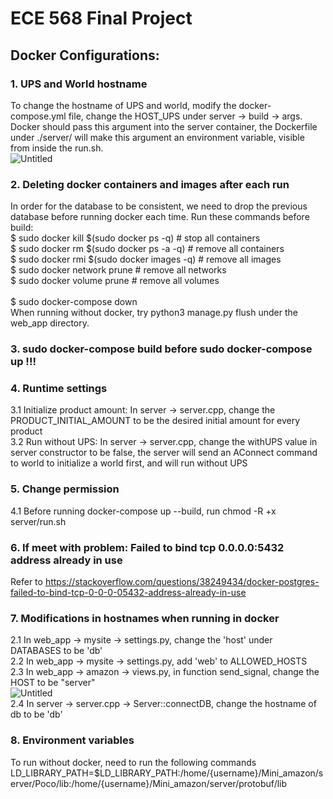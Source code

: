 ECE 568 Final Project
===
   
Docker Configurations: 
---
### 1. UPS and World hostname
To change the hostname of UPS and world, modify the docker-compose.yml file, change the HOST_UPS under server -> build -> args. Docker should pass this argument into the server container, the Dockerfile under ./server/ will make this argument an environment variable, visible from inside the run.sh.<br>
![Untitled](https://user-images.githubusercontent.com/49318361/164995413-2ea68d15-3080-49d1-9389-ab0cc8bebc5d.png)

### 2. Deleting docker containers and images after each run
In order for the database to be consistent, we need to drop the previous database before running docker each time. Run these commands before build:
 <br>
$ sudo docker kill $(sudo docker ps -q) # stop all containers <br>
$ sudo docker rm $(sudo docker ps -a -q) # remove all containers  <br>
$ sudo docker rmi $(sudo docker images -q) # remove all images <br>
$ sudo docker network prune # remove all networks <br>
$ sudo docker volume prune # remove all volumes  <br>
 <br>
 $ sudo docker-compose down <br>
When running without docker, try python3 manage.py flush under the web_app directory.

### 3. sudo docker-compose build before sudo docker-compose up !!!

### 4. Runtime settings
3.1 Initialize product amount: In server -> server.cpp, change the PRODUCT_INITIAL_AMOUNT to be the desired initial amount for every product<br>
3.2 Run without UPS: In server -> server.cpp, change the withUPS value in server constructor to be false, the server will send an AConnect command to world to initialize a world first, and will run without UPS<br>

### 5. Change permission
4.1 Before running docker-compose up --build, run chmod -R +x server/run.sh

### 6. If meet with problem: Failed to bind tcp 0.0.0.0:5432 address already in use
Refer to https://stackoverflow.com/questions/38249434/docker-postgres-failed-to-bind-tcp-0-0-0-05432-address-already-in-use

### 7. Modifications in hostnames when running in docker
2.1 In web_app -> mysite -> settings.py, change the 'host' under DATABASES to be 'db'<br>
2.2 In web_app -> mysite -> settings.py, add 'web' to ALLOWED_HOSTS<br>
2.3 In web_app -> amazon -> views.py, in function send_signal, change the HOST to be "server"<br>
![Untitled](https://user-images.githubusercontent.com/49318361/164996218-32bc3728-e6fa-4485-b15f-99719e42814d.png) <br>
2.4 In server -> server.cpp -> Server::connectDB, change the hostname of db to be 'db'

### 8. Environment variables
To run without docker, need to run the following commands <br> LD_LIBRARY_PATH=$LD_LIBRARY_PATH:/home/{username}/Mini_amazon/server/Poco/lib:/home/{username}/Mini_amazon/server/protobuf/lib
